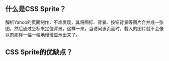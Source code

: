 ## 什么是CSS Sprite？

解析Yahoo的页面制作，不难发现，其将图标、背景、按钮背景等图片合并成一张图，然后通过坐标来定位背景。这样一来，当访问该页面时，载入的图片就不会像以前那样一幅一幅地慢慢显示出来了。

## CSS Sprite的优缺点？

